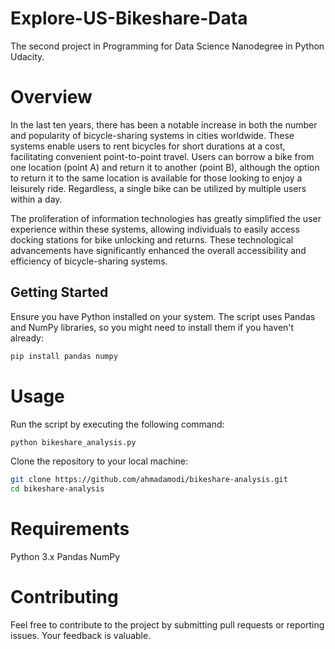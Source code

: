 # Explore-US-Bikeshare-Data

The second project in Programming for Data Science Nanodegree in Python Udacity.

# Overview

In the last ten years, there has been a notable increase in both the number and popularity of bicycle-sharing systems in cities worldwide. These systems enable users to rent bicycles for short durations at a cost, facilitating convenient point-to-point travel. Users can borrow a bike from one location (point A) and return it to another (point B), although the option to return it to the same location is available for those looking to enjoy a leisurely ride. Regardless, a single bike can be utilized by multiple users within a day.

The proliferation of information technologies has greatly simplified the user experience within these systems, allowing individuals to easily access docking stations for bike unlocking and returns. These technological advancements have significantly enhanced the overall accessibility and efficiency of bicycle-sharing systems.

## Getting Started

Ensure you have Python installed on your system. The script uses Pandas and NumPy libraries, so you might need to install them if you haven't already:

```bash
pip install pandas numpy
```
# Usage

Run the script by executing the following command:
```bash
python bikeshare_analysis.py
```
Clone the repository to your local machine:

```bash
git clone https://github.com/ahmadamodi/bikeshare-analysis.git
cd bikeshare-analysis
```


# Requirements

Python 3.x
Pandas
NumPy

# Contributing
Feel free to contribute to the project by submitting pull requests or reporting issues. Your feedback is valuable.
